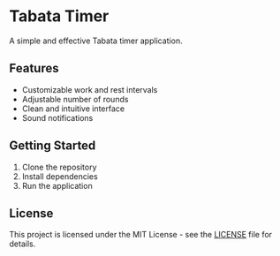 # Tabata Timer

A simple and effective Tabata timer application.

## Features

- Customizable work and rest intervals
- Adjustable number of rounds
- Clean and intuitive interface
- Sound notifications

## Getting Started

1. Clone the repository
2. Install dependencies
3. Run the application

## License

This project is licensed under the MIT License - see the [LICENSE](LICENSE) file for details.
